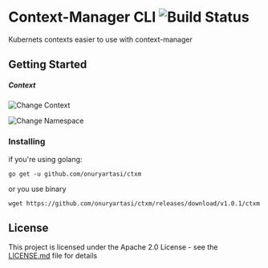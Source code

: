 # Context-Manager CLI ![Build Status](https://travis-ci.com/onuryartasi/context-manager.svg?token=zpyDYUNhQXWhaS5e4685&branch=release)

Kubernets contexts easier to use with context-manager

## Getting Started

##### Context

![Change Context](https://github.com/onuryartasi/ctxm/blob/master/img/context.svg)

![Change Namespace](https://raw.githubusercontent.com/onuryartasi/ctxm/master/img/namespace.svg)

### Installing

if you're using golang:

```
go get -u github.com/onuryartasi/ctxm
```

or you use binary 

```
wget https://github.com/onuryartasi/ctxm/releases/download/v1.0.1/ctxm
```


## License

This project is licensed under the Apache 2.0 License - see the [LICENSE.md](LICENSE.md) file for details
